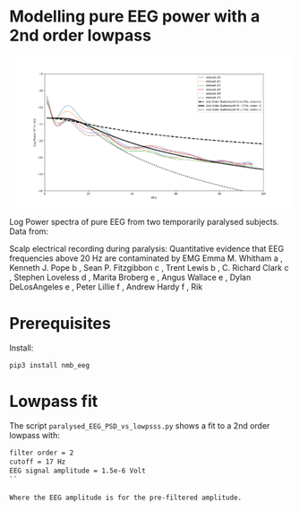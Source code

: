 # Modelling pure EEG power with a 2nd order lowpass

![alt tag](eegvslp.png)

Log Power spectra of pure EEG from two temporarily paralysed
subjects. Data from:

Scalp electrical recording during paralysis: Quantitative evidence that
EEG frequencies above 20 Hz are contaminated by EMG
Emma M. Whitham a , Kenneth J. Pope b , Sean P. Fitzgibbon c , Trent Lewis b ,
C. Richard Clark c , Stephen Loveless d , Marita Broberg e , Angus Wallace e ,
Dylan DeLosAngeles e , Peter Lillie f , Andrew Hardy f , Rik

# Prerequisites

Install:

```
pip3 install nmb_eeg
```

# Lowpass fit

The script `paralysed_EEG_PSD_vs_lowpsss.py` shows a fit to a 2nd
order lowpass with:

```
filter order = 2
cutoff = 17 Hz
EEG signal amplitude = 1.5e-6 Volt
``

Where the EEG amplitude is for the pre-filtered amplitude.
